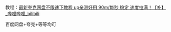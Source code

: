教程：[最新夸克网盘不限速下教程 up亲测好用 90m/每秒 稳定 速度拉满！【补】_哔哩哔哩_bilibili](https://www.bilibili.com/video/BV1Cw4m1o7QK/?vd_source=5cfc5f3807f31b335afa03d3ac5d692f)

百度网盘+夸克+等等均可